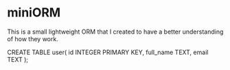 # miniORM
This is a small lightweight ORM that I created to have a better understanding of how they work.

CREATE TABLE user(
id INTEGER PRIMARY KEY,
full_name TEXT,
email TEXT
);